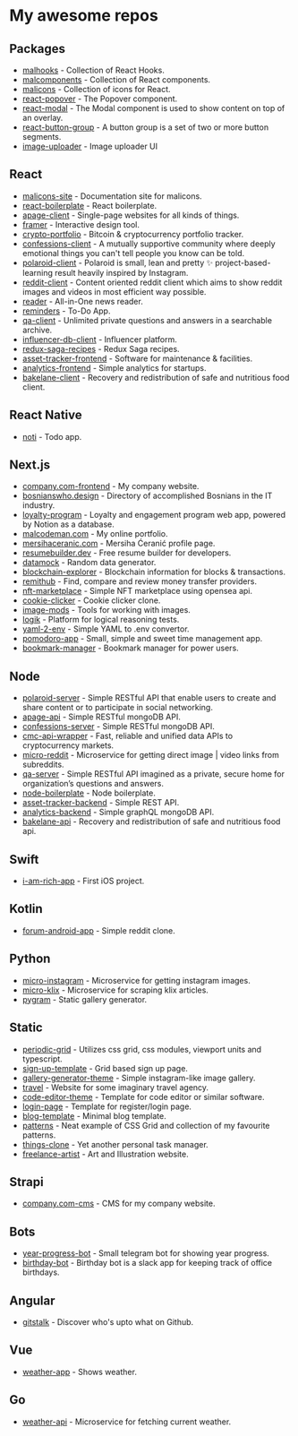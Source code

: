 # My awesome repos

## Packages

- [malhooks](https://github.com/malcodeman/malhooks) - Collection of React Hooks.
- [malcomponents](https://github.com/malcodeman/malcomponents) - Collection of React components.
- [malicons](https://github.com/malcodeman/malicons) - Collection of icons for React.
- [react-popover](https://github.com/malcodeman/react-popover) - The Popover component.
- [react-modal](https://github.com/malcodeman/react-modal) - The Modal component is used to show content on top of an overlay.
- [react-button-group](https://github.com/malcodeman/react-button-group) - A button group is a set of two or more button segments.
- [image-uploader](https://github.com/malcodeman/image-uploader) - Image uploader UI

## React

- [malicons-site](https://github.com/malcodeman/malicons-site) - Documentation site for malicons.
- [react-boilerplate](https://github.com/malcodeman/react-boilerplate) - React boilerplate.
- [apage-client](https://github.com/malcodeman/apage-client) - Single-page websites for all kinds of things.
- [framer](https://github.com/malcodeman/framer) - Interactive design tool.
- [crypto-portfolio](https://github.com/malcodeman/crypto-portfolio) - Bitcoin & cryptocurrency portfolio tracker.
- [confessions-client](https://github.com/malcodeman/confessions-client) - A mutually supportive community where deeply emotional things you can't tell people you know can be told.
- [polaroid-client](https://github.com/malcodeman/polaroid-client) - Polaroid is small, lean and pretty ✨ project-based-learning result heavily inspired by Instagram.
- [reddit-client](https://github.com/malcodeman/reddit-client) - Content oriented reddit client which aims to show reddit images and videos in most efficient way possible.
- [reader](https://github.com/malcodeman/reader) - All-in-One news reader.
- [reminders](https://github.com/malcodeman/reminders) - To-Do App.
- [qa-client](https://github.com/malcodeman/qa-client) - Unlimited private questions and answers in a searchable archive.
- [influencer-db-client](https://github.com/malcodeman/influencer-db-client) - Influencer platform.
- [redux-saga-recipes](https://github.com/malcodeman/redux-saga-recipes) - Redux Saga recipes.
- [asset-tracker-frontend](https://github.com/malcodeman/asset-tracker-frontend) - Software for maintenance & facilities.
- [analytics-frontend](https://github.com/malcodeman/analytics-frontend) - Simple analytics for startups.
- [bakelane-client](https://github.com/malcodeman/bakelane-client) - Recovery and redistribution of safe and nutritious food client.

## React Native

- [noti](https://github.com/malcodeman/noti) - Todo app.

## Next.js

- [company.com-frontend](https://github.com/malcodeman/company.com-frontend) - My company website.
- [bosnianswho.design](https://github.com/malcodeman/bosnianswho.design) - Directory of accomplished Bosnians in the IT industry.
- [loyalty-program](https://github.com/malcodeman/loyalty-program) - Loyalty and engagement program web app, powered by Notion as a database.
- [malcodeman.com](https://github.com/malcodeman/malcodeman.com) - My online portfolio.
- [mersihaceranic.com](https://github.com/malcodeman/mersihaceranic.com) - Mersiha Ćeranić profile page.
- [resumebuilder.dev](https://github.com/malcodeman/resumebuilder.dev) - Free resume builder for developers.
- [datamock](https://github.com/malcodeman/datamock) - Random data generator.
- [blockchain-explorer](https://github.com/malcodeman/blockchain-explorer) - Blockchain information for blocks & transactions.
- [remithub](https://github.com/malcodeman/remithub) - Find, compare and review money transfer providers.
- [nft-marketplace](https://github.com/malcodeman/nft-marketplace) - Simple NFT marketplace using opensea api.
- [cookie-clicker](https://github.com/malcodeman/cookie-clicker) - Cookie clicker clone.
- [image-mods](https://github.com/malcodeman/image-mods) - Tools for working with images.
- [logik](https://github.com/malcodeman/logik) - Platform for logical reasoning tests.
- [yaml-2-env](https://github.com/malcodeman/yaml-2-env) - Simple YAML to .env convertor.
- [pomodoro-app](https://github.com/malcodeman/pomodoro-app) - Small, simple and sweet time management app.
- [bookmark-manager](https://github.com/malcodeman/bookmark-manager) - Bookmark manager for power users.

## Node

- [polaroid-server](https://github.com/malcodeman/polaroid-server) - Simple RESTful API that enable users to create and share content or to participate in social networking.
- [apage-api](https://github.com/malcodeman/apage-api) - Simple RESTful mongoDB API.
- [confessions-server](https://github.com/malcodeman/confessions-server) - Simple RESTful mongoDB API.
- [cmc-api-wrapper](https://github.com/malcodeman/cmc-api-wrapper) - Fast, reliable and unified data APIs to cryptocurrency markets.
- [micro-reddit](https://github.com/malcodeman/micro-reddit) - Microservice for getting direct image | video links from subreddits.
- [qa-server](https://github.com/malcodeman/qa-server) - Simple RESTful API imagined as a private, secure home for organization’s questions and answers.
- [node-boilerplate](https://github.com/malcodeman/node-boilerplate) - Node boilerplate.
- [asset-tracker-backend](https://github.com/malcodeman/asset-tracker-backend) - Simple REST API.
- [analytics-backend](https://github.com/malcodeman/analytics-backend) - Simple graphQL mongoDB API.
- [bakelane-api](https://github.com/malcodeman/bakelane-api) - Recovery and redistribution of safe and nutritious food api.

## Swift

- [i-am-rich-app](https://github.com/malcodeman/i-am-rich-app) - First iOS project.

## Kotlin

- [forum-android-app](https://github.com/malcodeman/forum-android-app) - Simple reddit clone.

## Python

- [micro-instagram](https://github.com/malcodeman/micro-instagram) - Microservice for getting instagram images.
- [micro-klix](https://github.com/malcodeman/micro-klix) - Microservice for scraping klix articles.
- [pygram](https://github.com/malcodeman/pygram) - Static gallery generator.

## Static

- [periodic-grid](https://github.com/malcodeman/periodic-grid) - Utilizes css grid, css modules, viewport units and typescript.
- [sign-up-template](https://github.com/malcodeman/sign-up-template) - Grid based sign up page.
- [gallery-generator-theme](https://github.com/malcodeman/gallery-generator-theme) - Simple instagram-like image gallery.
- [travel](https://github.com/malcodeman/travel) - Website for some imaginary travel agency.
- [code-editor-theme](https://github.com/malcodeman/code-editor-theme) - Template for code editor or similar software.
- [login-page](https://github.com/malcodeman/login-page) - Template for register/login page.
- [blog-template](https://github.com/malcodeman/blog-template) - Minimal blog template.
- [patterns](https://github.com/malcodeman/patterns) - Neat example of CSS Grid and collection of my favourite patterns.
- [things-clone](https://github.com/malcodeman/things-clone) - Yet another personal task manager.
- [freelance-artist](https://github.com/malcodeman/freelance-artist) - Art and Illustration website.

## Strapi

- [company.com-cms](https://github.com/malcodeman/company.com-cms) - CMS for my company website.

## Bots

- [year-progress-bot](https://github.com/malcodeman/year-progress-bot) - Small telegram bot for showing year progress.
- [birthday-bot](https://github.com/malcodeman/birthday-bot) - Birthday bot is a slack app for keeping track of office birthdays.

## Angular

- [gitstalk](https://github.com/malcodeman/gitstalk) - Discover who's upto what on Github.

## Vue

- [weather-app](https://github.com/malcodeman/weather-app) - Shows weather.

## Go

- [weather-api](https://github.com/malcodeman/weather-api) - Microservice for fetching current weather.
